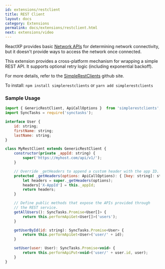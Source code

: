 ```yaml
---
id: extensions/restclient
title: REST Client
layout: docs
category: Extensions
permalink: docs/extensions/restclient.html
next: extensions/video
---
```


ReactXP provides basic [Network APIs](/reactxp/docs/apis/network) for determining network connectivity, but it doesn't provide ways to access the network once connected.

This extension provides a cross-platform mechanism for wrapping a simple REST API. It supports optional retry logic (including exponential backoff).

For more details, refer to the [SimpleRestClients](https://github.com/Microsoft/SimpleRestClients) github site.

To install: ```npm install simplerestclients``` or  ```yarn add simplerestclients```

### Sample Usage

``` javascript
import { GenericRestClient, ApiCallOptions }  from 'simplerestclients';
import SyncTasks = require('synctasks');

interface User {
    id: string;
    firstName: string;
    lastName: string;
}

class MyRestClient extends GenericRestClient {
    constructor(private _appId: string) {
        super('https://myhost.com/api/v1/');
    }

    // Override _getHeaders to append a custom header with the app ID.
    protected _getHeaders(options: ApiCallOptions): { [key: string]: string } {
        let headers = super._getHeaders(options);
        headers['X-AppId'] = this._appId;
        return headers;
    }

    // Define public methods that expose the APIs provided through
    // the REST service.
    getAllUsers(): SyncTasks.Promise<User[]> {
        return this.performApiGet<User[]>('users');
    }

    getUserById(id: string): SyncTasks.Promise<User> {
        return this.performApiGet<User>('user/' + id);
    }

    setUser(user: User): SyncTasks.Promise<void> {
        return this.performApiPut<void>('user/' + user.id, user);
    }
}
```
